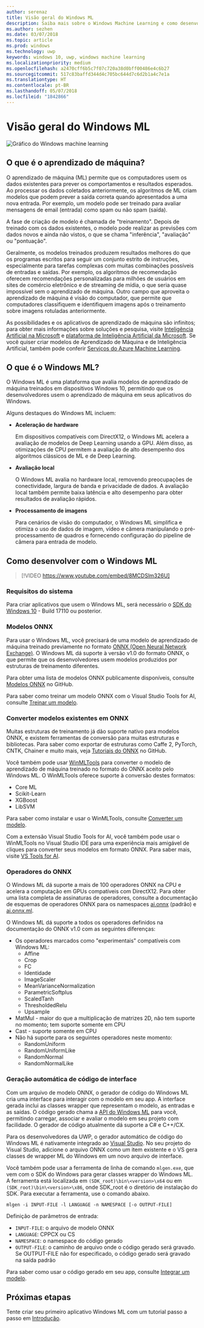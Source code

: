```yaml
---
author: serenaz
title: Visão geral do Windows ML
description: Saiba mais sobre o Windows Machine Learning e como desenvolver com o Windows ML.
ms.author: sezhen
ms.date: 03/07/2018
ms.topic: article
ms.prod: windows
ms.technology: uwp
keywords: windows 10, uwp, windows machine learning
ms.localizationpriority: medium
ms.openlocfilehash: a2470cff6b5c7f07c720a38d0bff00486e4c6b27
ms.sourcegitcommit: 517c83baffd344d4c705bc644d7c6d2b1a4c7e1a
ms.translationtype: HT
ms.contentlocale: pt-BR
ms.lasthandoff: 05/07/2018
ms.locfileid: "1842866"
---
```

# <a name="windows-ml-overview"></a>Visão geral do Windows ML

![Gráfico do Windows machine learning](images/brain.png)

## <a name="what-is-machine-learning"></a>O que é o aprendizado de máquina?

O aprendizado de máquina (ML) permite que os computadores usem os dados existentes para prever os comportamentos e resultados esperados. Ao processar os dados coletados anteriormente, os algoritmos de ML criam modelos que podem prever a saída correta quando apresentados a uma nova entrada. Por exemplo, um modelo pode ser treinado para avaliar mensagens de email (entrada) como spam ou não spam (saída).

A fase de criação de modelo é chamada de "treinamento". Depois de treinado com os dados existentes, o modelo pode realizar as previsões com dados novos e ainda não vistos, o que se chama "inferência", "avaliação" ou "pontuação".

Geralmente, os modelos treinados produzem resultados melhores do que os programas escritos para seguir um conjunto estrito de instruções, especialmente para tarefas complexas com muitas combinações possíveis de entradas e saídas. Por exemplo, os algoritmos de recomendação oferecem recomendações personalizadas para milhões de usuários em sites de comércio eletrônico e de streaming de mídia, o que seria quase impossível sem o aprendizado de máquina. Outro campo que aproveita o aprendizado de máquina é visão do computador, que permite que computadores classifiquem e identifiquem imagens após o treinamento sobre imagens rotuladas anteriormente.

As possibilidades e os aplicativos de aprendizado de máquina são infinitos; para obter mais informações sobre soluções e pesquisa, visite [Inteligência Artificial na Microsoft](https://www.microsoft.com/ai) e [plataforma de Inteligência Artificial da Microsoft](https://azure.microsoft.com/en-us/overview/ai-platform/). Se você quiser criar modelos de Aprendizado de Máquina e de Inteligência Artificial, também pode conferir [Serviços do Azure Machine Learning](https://docs.microsoft.com/azure/machine-learning/preview/overview-what-is-azure-ml).

## <a name="what-is-windows-ml"></a>O que é o Windows ML?

O Windows ML é uma plataforma que avalia modelos de aprendizado de máquina treinados em dispositivos Windows 10, permitindo que os desenvolvedores usem o aprendizado de máquina em seus aplicativos do Windows.

Alguns destaques do Windows ML incluem:

- **Aceleração de hardware**
    
    Em dispositivos compatíveis com DirectX12, o Windows ML acelera a avaliação de modelos de Deep Learning usando a GPU. Além disso, as otimizações de CPU permitem a avaliação de alto desempenho dos algoritmos clássicos de ML e de Deep Learning.

- **Avaliação local**

    O Windows ML avalia no hardware local, removendo preocupações de conectividade, largura de banda e privacidade de dados. A avaliação local também permite baixa latência e alto desempenho para obter resultados de avaliação rápidos.

- **Processamento de imagens**

    Para cenários de visão do computador, o Windows ML simplifica e otimiza o uso de dados de imagem, vídeo e câmera manipulando o pré-processamento de quadros e fornecendo configuração do pipeline de câmera para entrada de modelo.

## <a name="how-to-develop-with-windows-ml"></a>Como desenvolver com o Windows ML

> [!VIDEO https://www.youtube.com/embed/8MCDSlm326U]

### <a name="system-requirements"></a>Requisitos do sistema

Para criar aplicativos que usem o Windows ML, será necessário o [SDK do Windows 10](https://developer.microsoft.com/windows/downloads/windows-10-sdk) - Build 17110 ou posterior.

### <a name="onnx-models"></a>Modelos ONNX

Para usar o Windows ML, você precisará de uma modelo de aprendizado de máquina treinado previamente no formato [ONNX (Open Neural Network Exchange)](https://onnx.ai). O Windows ML dá suporte à versão v1.0 do formato ONNX, o que permite que os desenvolvedores usem modelos produzidos por estruturas de treinamento diferentes.

Para obter uma lista de modelos ONNX publicamente disponíveis, consulte [Modelos ONNX](https://github.com/onnx/models) no GitHub.

Para saber como treinar um modelo ONNX com o Visual Studio Tools for AI, consulte [Treinar um modelo](train-ai-model.md).

### <a name="convert-existing-models-to-onnx"></a>Converter modelos existentes em ONNX

Muitas estruturas de treinamento já dão suporte nativo para modelos ONNX, e existem ferramentas de conversão para muitas estruturas e bibliotecas. Para saber como exportar de estruturas como Caffe 2, PyTorch, CNTK, Chainer e muito mais, veja [Tutoriais do ONNX](https://github.com/onnx/tutorials) no GitHub.

Você também pode usar [WinMLTools](https://pypi.org/project/winmltools/) para converter o modelo de aprendizado de máquina treinado no formato do ONNX aceito pelo Windows ML. O WinMLTools oferece suporte à conversão destes formatos:

- Core ML
- Scikit-Learn
- XGBoost
- LibSVM

Para saber como instalar e usar o WinMLTools, consulte [Converter um modelo](conversion-samples.md).

Com a extensão Visual Studio Tools for AI, você também pode usar o WinMLTools no Visual Studio IDE para uma experiência mais amigável de cliques para converter seus modelos em formato ONNX. Para saber mais, visite [VS Tools for AI](https://github.com/Microsoft/vs-tools-for-ai/).

### <a name="onnx-operators"></a>Operadores do ONNX

O Windows ML dá suporte a mais de 100 operadores ONNX na CPU e acelera a computação em GPUs compatíveis com DirectX12. Para obter uma lista completa de assinaturas de operadores, consulte a documentação de esquemas de operadores ONNX para os namespaces [ai.onnx](https://github.com/onnx/onnx/blob/rel-1.0/docs/Operators.md) (padrão) e [ai.onnx.ml](https://github.com/onnx/onnx/blob/rel-1.0/docs/Operators-ml.md).

O Windows ML dá suporte a todos os operadores definidos na documentação do ONNX v1.0 com as seguintes diferenças:

- Os operadores marcados como "experimentais" compatíveis com Windows ML:
    - Affine
    - Crop
    - FC
    - Identidade
    - ImageScaler
    - MeanVarianceNormalization
    - ParametricSoftplus
    - ScaledTanh
    - ThresholdedRelu
    - Upsample
- MatMul - maior do que a multiplicação de matrizes 2D, não tem suporte no momento; tem suporte somente em CPU
- Cast - suporte somente em CPU
- Não há suporte para os seguintes operadores neste momento:
    - RandomUniform
    - RandomUniformLike
    - RandomNormal
    - RandomNormalLike

### <a name="automatic-interface-code-generation"></a>Geração automática de código de interface

Com um arquivo de modelo ONNX, o gerador de código do Windows ML cria uma interface para interagir com o modelo em seu app. A interface gerada inclui as classes wrapper que representam o modelo, as entradas e as saídas. O código gerado chama a [API do Windows ML](/uwp/api/windows.ai.machinelearning.preview) para você, permitindo carregar, associar e avaliar o modelo em seu projeto com facilidade. O gerador de código atualmente dá suporte a C# e C++/CX.

Para os desenvolvedores da UWP, o gerador automático de código do Windows ML é nativamente integrado ao [Visual Studio](https://developer.microsoft.com/windows/downloads). No seu projeto do Visual Studio, adicione o arquivo ONNX como um item existente e o VS gera classes de wrapper ML do Windows em um novo arquivo de interface.

Você também pode usar a ferramenta de linha de comando `mlgen.exe`, que vem com o SDK do Windows para gerar classes wrapper do Windows ML. A ferramenta está localizada em `(SDK_root)\bin\<version>\x64` ou em `(SDK_root)\bin\<version>\x86`, onde SDK_root é o diretório de instalação do SDK. Para executar a ferramenta, use o comando abaixo.

```
mlgen -i INPUT-FILE -l LANGUAGE -n NAMESPACE [-o OUTPUT-FILE]
```

Definição de parâmetros de entrada:

- `INPUT-FILE`: o arquivo de modelo ONNX
- `LANGUAGE`: CPPCX ou CS
- `NAMESPACE`: o namespace do código gerado
- `OUTPUT-FILE`: o caminho de arquivo onde o código gerado será gravado. Se OUTPUT-FILE não for especificado, o código gerado será gravado na saída padrão

Para saber como usar o código gerado em seu app, consulte [Integrar um modelo](integrate-model.md).

## <a name="next-steps"></a>Próximas etapas

Tente criar seu primeiro aplicativo Windows ML com um tutorial passo a passo em [Introdução](get-started.md).